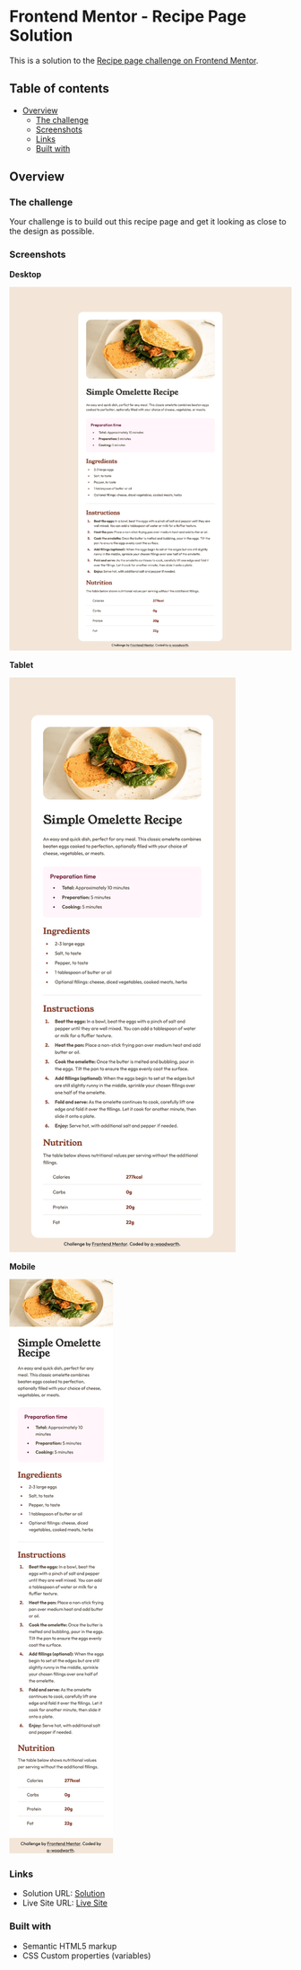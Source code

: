 # Frontend Mentor - Recipe Page Solution

This is a solution to the [Recipe page challenge on Frontend Mentor](https://www.frontendmentor.io/challenges/recipe-page-KiTsR8QQKm).

## Table of contents

- [Overview](#overview)
  - [The challenge](#the-challenge)
  - [Screenshots](#screenshots)
  - [Links](#links)
  - [Built with](#built-with)

## Overview

### The challenge

Your challenge is to build out this recipe page and get it looking as close to the design as possible.

### Screenshots

**Desktop**

![Desktop Sceenshot](assets/screenshots/desktop-screenshot-1440px.png)

**Tablet**

![Tablet Sceenshot](assets/screenshots/tablet-screenshot-768px.png)

**Mobile**

![Mobile Sceenshot](assets/screenshots/mobile-screenshot-375px.png)

### Links

- Solution URL: [Solution](https://www.frontendmentor.io/solutions/recipe-page----html-and-css-variables-QliupgZzvr)
- Live Site URL: [Live Site](https://a-woodworth.github.io/recipe_page/)

### Built with

- Semantic HTML5 markup
- CSS Custom properties (variables)
